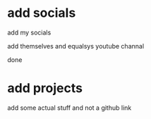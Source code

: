 # add socials

add my socials

add themselves and equalsys youtube channal

done

#  add projects

add some actual stuff and not a github link

